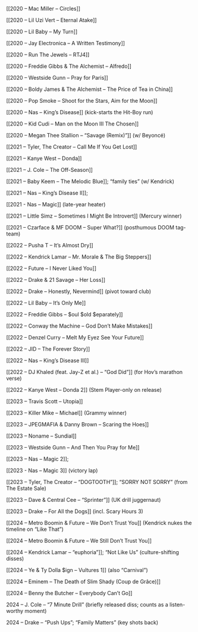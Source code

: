 [[2020 – Mac Miller – Circles]]

[[2020 – Lil Uzi Vert – Eternal Atake]] 

[[2020 – Lil Baby – My Turn]] 

[[2020 – Jay Electronica – A Written Testimony]] 

[[2020 – Run The Jewels – RTJ4]]

[[2020 – Freddie Gibbs & The Alchemist – Alfredo]] 

[[2020 – Westside Gunn – Pray for Paris]] 

[[2020 – Boldy James & The Alchemist – The Price of Tea in China]] 

[[2020 – Pop Smoke – Shoot for the Stars, Aim for the Moon]] 

[[2020 – Nas – King’s Disease]] (kick-starts the Hit-Boy run) 

[[2020 – Kid Cudi – Man on the Moon III The Chosen]]

[[2020 – Megan Thee Stallion – “Savage (Remix)”]] (w/ Beyoncé)

[[2021 – Tyler, The Creator – Call Me If You Get Lost]] 

[[2021 – Kanye West – Donda]] 

[[2021 – J. Cole – The Off-Season]] 

[[2021 – Baby Keem – The Melodic Blue]]; “family ties” (w/ Kendrick) 

[[2021 – Nas – King’s Disease II]]; 

[[2021 - Nas – Magic]] (late-year heater) 

[[2021 – Little Simz – Sometimes I Might Be Introvert]] (Mercury winner) 

[[2021 – Czarface & MF DOOM – Super What?]] (posthumous DOOM tag-team) 

[[2022 – Pusha T – It’s Almost Dry]]

[[2022 – Kendrick Lamar – Mr. Morale & The Big Steppers]] 

[[2022 – Future – I Never Liked You]] 

[[2022 – Drake & 21 Savage – Her Loss]] 

[[2022 – Drake – Honestly, Nevermind]] (pivot toward club) 

[[2022 – Lil Baby – It’s Only Me]] 

[[2022 – Freddie Gibbs – $oul $old $eparately]] 

[[2022 – Conway the Machine – God Don’t Make Mistakes]] 

[[2022 – Denzel Curry – Melt My Eyez See Your Future]] 

[[2022 – JID – The Forever Story]] 

[[2022 – Nas – King’s Disease III]] 

[[2022 – DJ Khaled (feat. Jay-Z et al.) – “God Did”]] (for Hov’s marathon verse) 

[[2022 – Kanye West – Donda 2]] (Stem Player-only on release) 

[[2023 – Travis Scott – Utopia]] 

[[2023 – Killer Mike – Michael]] (Grammy winner) 

[[2023 – JPEGMAFIA & Danny Brown – Scaring the Hoes]] 

[[2023 – Noname – Sundial]] 

[[2023 – Westside Gunn – And Then You Pray for Me]] 

[[2023 – Nas – Magic 2]]; 

[[2023 - Nas – Magic 3]] (victory lap) 

[[2023 – Tyler, The Creator – “DOGTOOTH”]]; “SORRY NOT SORRY” (from The Estate Sale) 

[[2023 – Dave & Central Cee – “Sprinter”]] (UK drill juggernaut) 

[[2023 – Drake – For All the Dogs]] (incl. Scary Hours 3) 

[[2024 – Metro Boomin & Future – We Don’t Trust You]] (Kendrick nukes the timeline on “Like That”) 

[[2024 – Metro Boomin & Future – We Still Don’t Trust You]] 

[[2024 – Kendrick Lamar – “euphoria”]]; “Not Like Us” (culture-shifting disses) 

[[2024 – Ye & Ty Dolla $ign – Vultures 1]] (also “Carnival”) 

[[2024 – Eminem – The Death of Slim Shady (Coup de Grâce)]] 

[[2024 – Benny the Butcher – Everybody Can’t Go]] 

2024 – J. Cole – “7 Minute Drill” (briefly released diss; counts as a listen-worthy moment) 

2024 – Drake – “Push Ups”; “Family Matters” (key shots back) 

